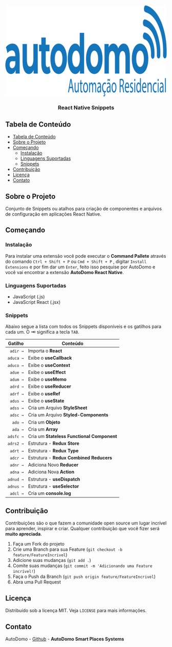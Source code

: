 <!-- PROJECT LOGO -->
<br />
<p align="center">
  <a href="https://autodomo.io">
    <img src="https://raw.githubusercontent.com/AutoDomo/AutoDomo-VSCode-React-Native-Snippets/master/images/autodomo_logo.png" alt="Logo">
  </a>

  <h3 align="center">React Native Snippets</h3>
</p>

<!-- TABLE OF CONTENTS -->

## Tabela de Conteúdo

- [Tabela de Conteúdo](#tabela-de-conteúdo)
- [Sobre o Projeto](#sobre-o-projeto)
- [Começando](#começando)
  - [Instalação](#instalação)
  - [Linguagens Suportadas](#linguagens-suportadas)
  - [Snippets](#snippets)
- [Contribuição](#contribuição)
- [Licença](#licença)
- [Contato](#contato)

<!-- ABOUT THE PROJECT -->

## Sobre o Projeto

Conjunto de Snippets ou atalhos para criação de componentes e arquivos de configuração em aplicações React Native.

## Começando

### Instalação

Para instalar uma extensão você pode executar o **Command Pallete** através do comando `Ctrl + Shift + P` ou `Cmd + Shift + P` , digitar `Install Extensions` e por fim dar um `Enter`, feito isso pesquise por AutoDomo e você vai encontrar a extensão **AutoDomo React Native**.

### Linguagens Suportadas

- JavaScript (.js)
- JavaScript React (.jsx)

### Snippets

Abaixo segue a lista com todos os Snippets disponíveis e os gatilhos para cada um. O **⇥** significa a tecla `TAB`.

|                 Gatilho | Conteúdo                                                                      |
| ----------------------: | ----------------------------------------------------------------------------- |
|                `adir →` | Importa o **React**                                                          |
|               `aduca →` | Exibe o **useCallback**                                                       |
|               `aduco →` | Exibe o **useContext**                                                        |
|                `adue →` | Exibe o **useEffect**                                                         |
|                `adum →` | Exibe o **useMemo**                                                           |
|                `adrd →` | Exibe o **useReducer**                                                        |
|                `adrf →` | Exibe o **useRef**                                                            |
|                `adus →` | Exibe o **useState**                                                          |
|                `adss →` | Cria um Arquivo **StyleSheet**                                                |
|                `adsc →` | Cria um Arquivo **Styled-Components**                                         |
|                `ado →` | Cria um **Objeto**                                                             |
|                `ada →` | Cria um **Array**                                                              |
|                `adsfc →` | Cria um **Stateless Functional Component**                                   |
|                `adrs2 →` | Estrutura - **Redux Store**                                                   |
|                `adrt →` | Estrutura - **Redux Type**                                                    |
|                `adcr →` | Estrutura - **Redux Combined Reducers**                                       |
|                `adnr →` | Adiciona Novo **Reducer**                                                     |
|                `adna →` | Adiciona Nova **Action**                                                      |
|                `adnud →` | Estrutura - **useDispatch**                                                      |
|                `adnus →` | Estrutura - **useSelector**                                                      |
|                `adcl →` | Cria um **console.log**                                                       |

<!-- CONTRIBUTING -->

## Contribuição

Contribuições são o que fazem a comunidade open source um lugar incrível para aprender, inspirar e criar. Qualquer contribuição que você fizer será **muito apreciada**.

1. Faça um Fork do projeto
2. Crie uma Branch para sua Feature (`git checkout -b feature/FeatureIncrivel`)
3. Adicione suas mudanças (`git add .`)
4. Comite suas mudanças (`git commit -m 'Adicionando uma Feature incrível!`)
5. Faça o Push da Branch (`git push origin feature/FeatureIncrivel`)
6. Abra uma Pull Request

<!-- LICENSE -->

## Licença

Distribuído sob a licença MIT. Veja `LICENSE` para mais informações.

<!-- CONTACT -->

## Contato

AutoDomo - [Github](https://github.com/AutoDomo) - **AutoDomo Smart Places Systems**
